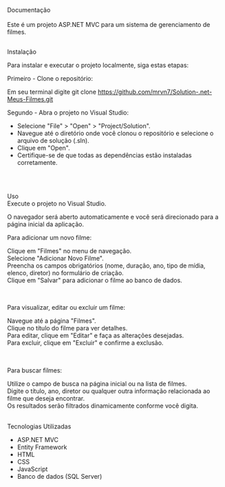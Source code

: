 Documentação <br/> 
<br/>
Este é um projeto ASP.NET MVC para um sistema de gerenciamento de filmes.

##

Instalação <br/>

Para instalar e executar o projeto localmente, siga estas etapas:

Primeiro - Clone o repositório:

Em seu terminal digite
git clone https://github.com/mrvn7/Solution-.net-Meus-Filmes.git <br/>

Segundo - Abra o projeto no Visual Studio:

- Selecione "File" > "Open" > "Project/Solution".
- Navegue até o diretório onde você clonou o repositório e selecione o arquivo de solução (.sln). <br/>
- Clique em "Open".<br/>
- Certifique-se de que todas as dependências estão instaladas corretamente.
<br/>

##

Uso <br/>
Execute o projeto no Visual Studio.

O navegador será aberto automaticamente e você será direcionado para a página inicial da aplicação.

Para adicionar um novo filme:

Clique em "Filmes" no menu de navegação. <br/>
Selecione "Adicionar Novo Filme". <br/>
Preencha os campos obrigatórios (nome, duração, ano, tipo de mídia, elenco, diretor) no formulário de criação. <br/>
Clique em "Salvar" para adicionar o filme ao banco de dados. <br/>
<br/>

##

Para visualizar, editar ou excluir um filme:

Navegue até a página "Filmes". <br/>
Clique no título do filme para ver detalhes. <br/>
Para editar, clique em "Editar" e faça as alterações desejadas. <br/>
Para excluir, clique em "Excluir" e confirme a exclusão. <br/>
<br/>

##

Para buscar filmes:

Utilize o campo de busca na página inicial ou na lista de filmes. <br/>
Digite o título, ano, diretor ou qualquer outra informação relacionada ao filme que deseja encontrar. <br/>
Os resultados serão filtrados dinamicamente conforme você digita. <br/>

<br/>
Tecnologias Utilizadas <br/>

- ASP.NET MVC
- Entity Framework
- HTML
- CSS
- JavaScript
- Banco de dados (SQL Server)
